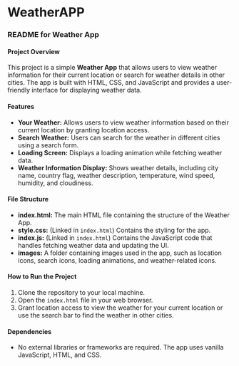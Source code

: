# WeatherAPP
### README for Weather App

#### Project Overview
This project is a simple **Weather App** that allows users to view weather information for their current location or search for weather details in other cities. The app is built with HTML, CSS, and JavaScript and provides a user-friendly interface for displaying weather data.

#### Features
- **Your Weather:** Allows users to view weather information based on their current location by granting location access.
- **Search Weather:** Users can search for the weather in different cities using a search form.
- **Loading Screen:** Displays a loading animation while fetching weather data.
- **Weather Information Display:** Shows weather details, including city name, country flag, weather description, temperature, wind speed, humidity, and cloudiness.

#### File Structure
- **index.html:** The main HTML file containing the structure of the Weather App.
- **style.css:** (Linked in `index.html`) Contains the styling for the app.
- **index.js:** (Linked in `index.html`) Contains the JavaScript code that handles fetching weather data and updating the UI.
- **images:** A folder containing images used in the app, such as location icons, search icons, loading animations, and weather-related icons.

#### How to Run the Project
1. Clone the repository to your local machine.
2. Open the `index.html` file in your web browser.
3. Grant location access to view the weather for your current location or use the search bar to find the weather in other cities.

#### Dependencies
- No external libraries or frameworks are required. The app uses vanilla JavaScript, HTML, and CSS.


